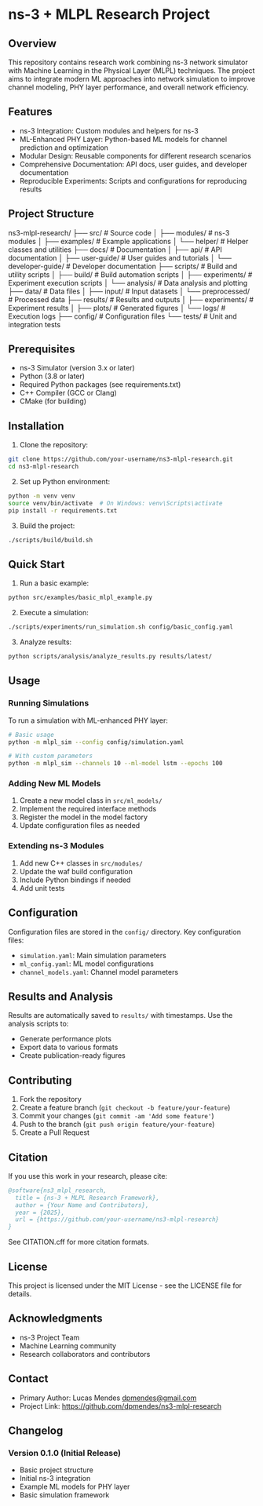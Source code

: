 # ns-3 + MLPL Research Project

## Overview
This repository contains research work combining ns-3 network simulator with Machine Learning in the Physical Layer (MLPL) techniques. The project aims to integrate modern ML approaches into network simulation to improve channel modeling, PHY layer performance, and overall network efficiency.

## Features
* ns-3 Integration: Custom modules and helpers for ns-3
* ML-Enhanced PHY Layer: Python-based ML models for channel prediction and optimization
* Modular Design: Reusable components for different research scenarios
* Comprehensive Documentation: API docs, user guides, and developer documentation
* Reproducible Experiments: Scripts and configurations for reproducing results

## Project Structure
ns3-mlpl-research/
├── src/                    # Source code
│   ├── modules/           # ns-3 modules
│   ├── examples/          # Example applications
│   └── helper/            # Helper classes and utilities
├── docs/                  # Documentation
│   ├── api/              # API documentation
│   ├── user-guide/       # User guides and tutorials
│   └── developer-guide/  # Developer documentation
├── scripts/              # Build and utility scripts
│   ├── build/           # Build automation scripts
│   ├── experiments/     # Experiment execution scripts
│   └── analysis/        # Data analysis and plotting
├── data/                # Data files
│   ├── input/          # Input datasets
│   └── preprocessed/   # Processed data
├── results/             # Results and outputs
│   ├── experiments/    # Experiment results
│   ├── plots/         # Generated figures
│   └── logs/          # Execution logs
├── config/             # Configuration files
└── tests/              # Unit and integration tests


## Prerequisites
* ns-3 Simulator (version 3.x or later)
* Python (3.8 or later)
* Required Python packages (see requirements.txt)
* C++ Compiler (GCC or Clang)
* CMake (for building)

## Installation
1. Clone the repository:

```sh
git clone https://github.com/your-username/ns3-mlpl-research.git
cd ns3-mlpl-research
```

2. Set up Python environment:

```sh
python -m venv venv
source venv/bin/activate  # On Windows: venv\Scripts\activate
pip install -r requirements.txt
```

3. Build the project:
```sh
./scripts/build/build.sh
```

## Quick Start
1. Run a basic example:
```sh
python src/examples/basic_mlpl_example.py
```

2. Execute a simulation:
```sh
./scripts/experiments/run_simulation.sh config/basic_config.yaml
```

3. Analyze results:
```sh
python scripts/analysis/analyze_results.py results/latest/
```

## Usage
### Running Simulations
To run a simulation with ML-enhanced PHY layer:

```sh
# Basic usage
python -m mlpl_sim --config config/simulation.yaml

# With custom parameters
python -m mlpl_sim --channels 10 --ml-model lstm --epochs 100
```

### Adding New ML Models
1. Create a new model class in `src/ml_models/`
2. Implement the required interface methods
3. Register the model in the model factory
4. Update configuration files as needed

### Extending ns-3 Modules
1. Add new C++ classes in `src/modules/`
2. Update the waf build configuration
3. Include Python bindings if needed
4. Add unit tests

## Configuration
Configuration files are stored in the `config/` directory. Key configuration files:

* `simulation.yaml`: Main simulation parameters
* `ml_config.yaml`: ML model configurations
* `channel_models.yaml`: Channel model parameters

## Results and Analysis
Results are automatically saved to `results/` with timestamps. Use the analysis scripts to:

* Generate performance plots
* Export data to various formats
* Create publication-ready figures

## Contributing
1. Fork the repository
2. Create a feature branch (`git checkout -b feature/your-feature`)
3. Commit your changes (`git commit -am 'Add some feature'`)
4. Push to the branch (`git push origin feature/your-feature`)
5. Create a Pull Request

## Citation
If you use this work in your research, please cite:

```bibtex
@software{ns3_mlpl_research,
  title = {ns-3 + MLPL Research Framework},
  author = {Your Name and Contributors},
  year = {2025},
  url = {https://github.com/your-username/ns3-mlpl-research}
}
```

See CITATION.cff for more citation formats.

## License
This project is licensed under the MIT License - see the LICENSE file for details.

## Acknowledgments
* ns-3 Project Team
* Machine Learning community
* Research collaborators and contributors

## Contact
* Primary Author: Lucas Mendes dpmendes@gmail.com
* Project Link: https://github.com/dpmendes/ns3-mlpl-research

## Changelog
### Version 0.1.0 (Initial Release)
* Basic project structure
* Initial ns-3 integration
* Example ML models for PHY layer
* Basic simulation framework
